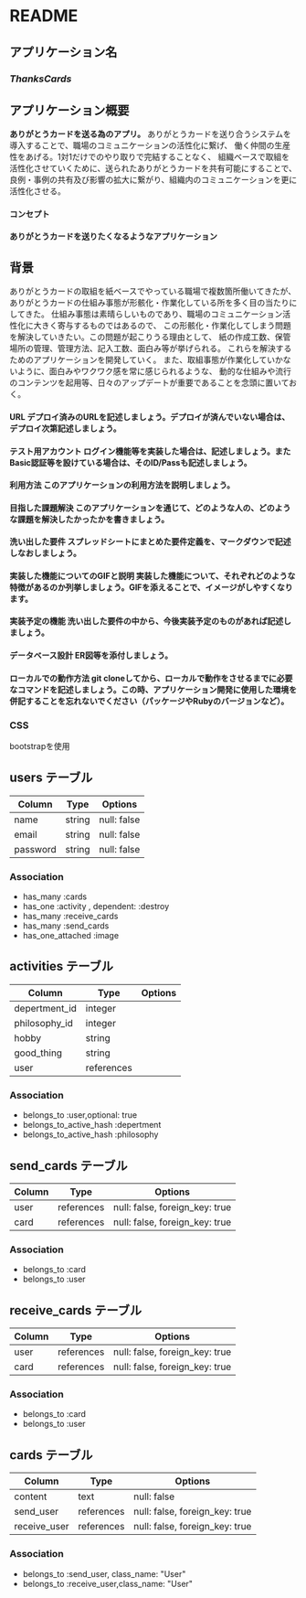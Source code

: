 # README



## アプリケーション名
### ***ThanksCards***

## アプリケーション概要	
**ありがとうカードを送る為のアプリ。** 
ありがとうカードを送り合うシステムを導入することで、職場のコミュニケーションの活性化に繋げ、
働く仲間の生産性をあげる。1対1だけでのやり取りで完結することなく、
組織ベースで取組を活性化させていくために、送られたありがとうカードを共有可能にすることで、
良例・事例の共有及び影響の拡大に繋がり、組織内のコミュニケーションを更に活性化させる。

#### コンセプト
**ありがとうカードを送りたくなるようなアプリケーション**

## 背景
ありがとうカードの取組を紙ベースでやっている職場で複数箇所働いてきたが、
ありがとうカードの仕組み事態が形骸化・作業化している所を多く目の当たりにしてきた。
仕組み事態は素晴らしいものであり、職場のコミュニケーション活性化に大きく寄与するものではあるので、
この形骸化・作業化してしまう問題を解決していきたい。この問題が起こりうる理由として、
紙の作成工数、保管場所の管理、管理方法、記入工数、面白み等が挙げられる。
これらを解決するためのアプリケーションを開発していく。
また、取組事態が作業化していかないように、面白みやワクワク感を常に感じられるような、
動的な仕組みや流行のコンテンツを起用等、日々のアップデートが重要であることを念頭に置いておく。


#### URL	デプロイ済みのURLを記述しましょう。デプロイが済んでいない場合は、デプロイ次第記述しましょう。
#### テスト用アカウント	ログイン機能等を実装した場合は、記述しましょう。またBasic認証等を設けている場合は、そのID/Passも記述しましょう。
#### 利用方法	このアプリケーションの利用方法を説明しましょう。
#### 目指した課題解決	このアプリケーションを通じて、どのような人の、どのような課題を解決したかったかを書きましょう。
#### 洗い出した要件	スプレッドシートにまとめた要件定義を、マークダウンで記述しなおしましょう。
#### 実装した機能についてのGIFと説明	実装した機能について、それぞれどのような特徴があるのか列挙しましょう。GIFを添えることで、イメージがしやすくなります。
#### 実装予定の機能	洗い出した要件の中から、今後実装予定のものがあれば記述しましょう。
#### データベース設計	ER図等を添付しましょう。
#### ローカルでの動作方法	git cloneしてから、ローカルで動作をさせるまでに必要なコマンドを記述しましょう。この時、アプリケーション開発に使用した環境を併記することを忘れないでください（パッケージやRubyのバージョンなど）。

### CSS
bootstrapを使用






## users テーブル


| Column   | Type   | Options     |
| -------- | ------ | ----------- |
| name     | string | null: false |
| email    | string | null: false |
| password | string | null: false |

### Association

- has_many :cards
- has_one :activity , dependent: :destroy
- has_many :receive_cards
- has_many :send_cards
- has_one_attached :image

## activities テーブル

| Column        | Type       | Options | 
| ------------- | ---------- | ------- | 
| depertment_id | integer    |         | 
| philosophy_id | integer    |         | 
| hobby         | string     |         | 
| good_thing    | string     |         | 
| user          | references |         | 
### Association

- belongs_to :user,optional: true
- belongs_to_active_hash :depertment
- belongs_to_active_hash :philosophy

## send_cards テーブル

| Column | Type       | Options                        |
| ------ | ---------- | ------------------------------ |
| user   | references | null: false, foreign_key: true |
| card   | references | null: false, foreign_key: true |

### Association

- belongs_to :card
- belongs_to :user

## receive_cards テーブル

| Column | Type       | Options                        |
| ------ | ---------- | ------------------------------ |
| user   | references | null: false, foreign_key: true |
| card   | references | null: false, foreign_key: true |

### Association

- belongs_to :card
- belongs_to :user

## cards テーブル

| Column       | Type       | Options                        | 
| ------------ | ---------- | ------------------------------ | 
| content      | text       | null: false                    | 
| send_user    | references | null: false, foreign_key: true | 
| receive_user | references | null: false, foreign_key: true | 
### Association

- belongs_to :send_user, class_name: "User"
- belongs_to :receive_user,class_name: "User"